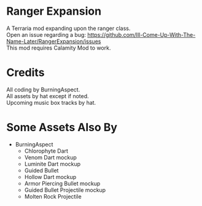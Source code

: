 # Ranger Expansion

A Terraria mod expanding upon the ranger class.
<br>
Open an issue regarding a bug: https://github.com/Ill-Come-Up-With-The-Name-Later/RangerExpansion/issues
<br>
This mod requires Calamity Mod to work.

# Credits

All coding by BurningAspect.
<br>
All assets by hat except if noted.
<br>
Upcoming music box tracks by hat.

# Some Assets Also By

<ul>
  <li>
    BurningAspect
    <ul>
      <li> Chlorophyte Dart </li>
      <li> Venom Dart mockup </li>
      <li> Luminite Dart mockup </li>
      <li> Guided Bullet </li>
      <li> Hollow Dart mockup </li>
      <li> Armor Piercing Bullet mockup </li>
      <li> Guided Bullet Projectile mockup </li>
      <li> Molten Rock Projectile </li>
    </ul>
  </li>
</ul>
